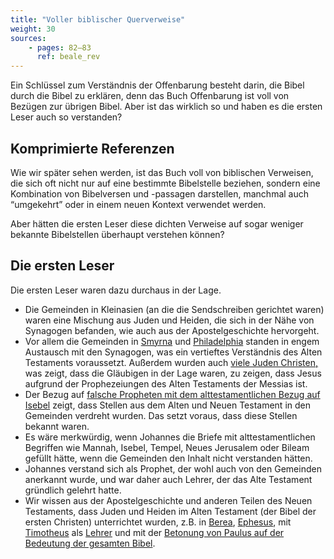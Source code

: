 ```yaml
---
title: "Voller biblischer Querverweise"
weight: 30
sources:
    - pages: 82–83
      ref: beale_rev
---
```


Ein Schlüssel zum Verständnis der Offenbarung besteht darin, die Bibel durch die Bibel zu erklären, denn das Buch Offenbarung ist voll von Bezügen zur übrigen Bibel. Aber ist das wirklich so und haben es die ersten Leser auch so verstanden?

## Komprimierte Referenzen

<a name="02d7"></a>
Wie wir später sehen werden, ist das Buch voll von biblischen Verweisen, die sich oft nicht nur auf eine bestimmte Bibelstelle beziehen, sondern eine Kombination von Bibelversen und -passagen darstellen, manchmal auch “umgekehrt” oder in einem neuen Kontext verwendet werden.

Aber hätten die ersten Leser diese dichten Verweise auf sogar weniger bekannte Bibelstellen überhaupt verstehen können?

## Die ersten Leser

<a name="2957"></a>
Die ersten Leser waren dazu durchaus in der Lage.

- Die Gemeinden in Kleinasien (an die die Sendschreiben gerichtet waren) waren eine Mischung aus Juden und Heiden, die sich in der Nähe von Synagogen befanden, wie auch aus der Apostelgeschichte hervorgeht.
- Vor allem die Gemeinden in [Smyrna](https://www.bibleserver.com/SLT/Offenbarung2%2C9) und [Philadelphia](https://www.bibleserver.com/SLT/Offenbarung3%2C9) standen in engem Austausch mit den Synagogen, was ein vertieftes Verständnis des Alten Testaments voraussetzt. Außerdem wurden auch [viele Juden Christen,](https://www.bibleserver.com/SLT/Offenbarung3%3A9) was zeigt, dass die Gläubigen in der Lage waren, zu zeigen, dass Jesus aufgrund der Prophezeiungen des Alten Testaments der Messias ist.
- Der Bezug auf [falsche Propheten mit dem alttestamentlichen Bezug auf Isebel](https://www.bibleserver.com/SLT/Offenbarung2%2C20) zeigt, dass Stellen aus dem Alten und Neuen Testament in den Gemeinden verdreht wurden. Das setzt voraus, dass diese Stellen bekannt waren.
- Es wäre merkwürdig, wenn Johannes die Briefe mit alttestamentlichen Begriffen wie Mannah, Isebel, Tempel, Neues Jerusalem oder Bileam gefüllt hätte, wenn die Gemeinden den Inhalt nicht verstanden hätten.
- Johannes verstand sich als Prophet, der wohl auch von den Gemeinden anerkannt wurde, und war daher auch Lehrer, der das Alte Testament gründlich gelehrt hatte.
- Wir wissen aus der Apostelgeschichte und anderen Teilen des Neuen Testaments, dass Juden und Heiden im Alten Testament (der Bibel der ersten Christen) unterrichtet wurden, z.B. in [Berea](https://www.bibleserver.com/SLT/Apostelgeschichte17%2C10-12), [Ephesus](https://www.bibleserver.com/SLT/Apostelgeschichte18%2C24-28), mit [Timotheus](https://www.bibleserver.com/SLT/2.Timotheus2%2C2) als [Lehrer](https://www.bibleserver.com/SLT/2.Timotheus2%2C15) und mit der [Betonung von Paulus auf der Bedeutung der gesamten Bibel](https://www.bibleserver.com/SLT/2.Timotheus3%2C16-17).


